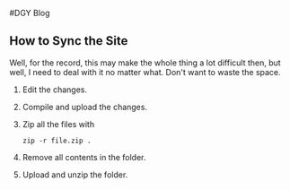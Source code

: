 #DGY Blog

## How to Sync the Site

Well, for the record, this may make the whole thing a lot difficult then, but well, I need to deal with it no matter what. Don't want to waste the space.

1. Edit the changes.
2. Compile and upload the changes.
3. Zip all the files with

   ~~~
   zip -r file.zip . 
   ~~~
4. Remove all contents in the folder.
5. Upload and unzip the folder.
   
